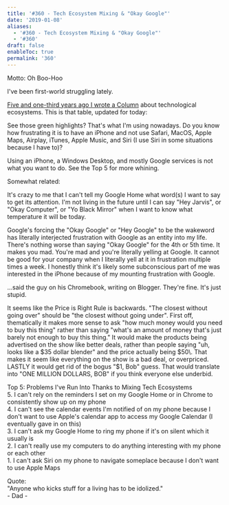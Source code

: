 ```yaml
---
title: '#360 - Tech Ecosystem Mixing & "Okay Google"'
date: '2019-01-08'
aliases:
  - '#360 - Tech Ecosystem Mixing & "Okay Google"'
  - '#360'
draft: false
enableToc: true
permalink: '360'
---
```


Motto: Oh Boo-Hoo  
  
I've been first-world struggling lately.  
  
[Five and one-third years ago I wrote a Column](http://www.aarongilly.com/109) about technological ecosystems. This is that table, updated for today:  
  
  
See those green highlights? That's what I'm using nowadays. Do you know how frustrating it is to have an iPhone and not use Safari, MacOS, Apple Maps, Airplay, iTunes, Apple Music, and Siri (I use Siri in some situations because I have to)?  
  
Using an iPhone, a Windows Desktop, and mostly Google services is not what you want to do. See the Top 5 for more whining.  
  
Somewhat related:  
  
It's crazy to me that I can't tell my Google Home what word(s) I want to say to get its attention. I'm not living in the future until I can say "Hey Jarvis", or "Okay Computer", or "Yo Black Mirror" when I want to know what temperature it will be today.  
  
Google's forcing the "Okay Google" or "Hey Google" to be the wakeword has literally interjected frustration with Google as an entity into my life. There's nothing worse than saying "Okay Google" for the 4th or 5th time. It makes you mad. You're mad and you're literally yelling at Google. It cannot be good for your company when I literally yell at it in frustration multiple times a week. I honestly think it's likely some subconscious part of me was interested in the iPhone because of my mounting frustration with Google.  
  
...said the guy on his Chromebook, writing on Blogger. They're fine. It's just stupid.  
  
It seems like the Price is Right Rule is backwards. "The closest without going over" should be "the closest without going under". First off, thematically it makes more sense to ask "how much money would you need to buy this thing" rather than saying "what's an amount of money that's just barely not enough to buy this thing." It would make the products being advertised on the show like better deals, rather than people saying "uh, looks like a $35 dollar blender" and the price actually being $50\. That makes it seem like everything on the show is a bad deal, or overpriced. LASTLY it would get rid of the bogus "$1, Bob" guess. That would translate into "ONE MILLION DOLLARS, BOB" if you think everyone else underbid.   
  
Top 5: Problems I've Run Into Thanks to Mixing Tech Ecosystems  
5\. I can't rely on the reminders I set on my Google Home or in Chrome to consistently show up on my phone  
4\. I can't see the calendar events I'm notified of on my phone because I don't want to use Apple's calendar app to access my Google Calendar (I eventually gave in on this)  
3\. I can't ask my Google Home to ring my phone if it's on silent which it usually is  
2\. I can't really use my computers to do anything interesting with my phone or each other  
1\. I can't ask Siri on my phone to navigate someplace because I don't want to use Apple Maps  
  
Quote:  
"Anyone who kicks stuff for a living has to be idolized."  
\- Dad -
